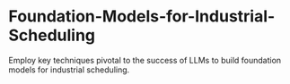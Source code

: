 # Foundation-Models-for-Industrial-Scheduling
Employ key techniques pivotal to the success of LLMs to build foundation models for industrial scheduling. 
